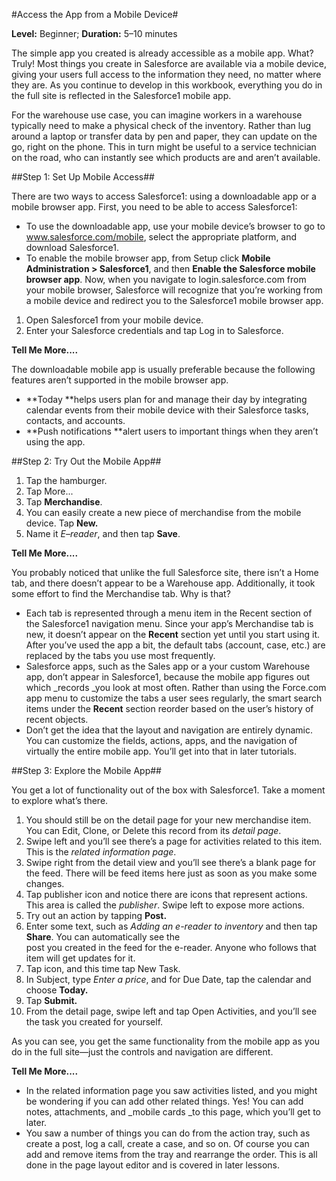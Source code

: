 #Access the App from a Mobile Device#

**Level:** Beginner; **Duration:** 5–10 minutes

The simple app you created is already accessible as a mobile app. What? Truly! Most things you create in Salesforce are available via a mobile device, giving your users full access to the information they need, no matter where they are. As you continue to develop in this workbook, everything you do in the full site is reflected in the Salesforce1 mobile app.

For the warehouse use case, you can imagine workers in a warehouse typically need to make a physical check of the inventory. Rather than lug around a laptop or transfer data by pen and paper, they can update on the go, right on the phone. This in turn might be useful to a service technician on the road, who can instantly see which products are and aren’t available.

##Step 1: Set Up Mobile Access##

There are two ways to access Salesforce1: using a downloadable app or a mobile browser app. First, you need to be able to access Salesforce1:

- To use the downloadable app, use your mobile device’s browser to go to www.salesforce.com/mobile, select the appropriate platform, and download Salesforce1. 
- To enable the mobile browser app, from Setup click **Mobile Administration &gt; Salesforce1**, and then **Enable the Salesforce mobile browser app**. Now, when you navigate to login.salesforce.com from your mobile browser, Salesforce will recognize that you’re working from a mobile device and redirect you to the Salesforce1 mobile browser app. 

1. Open Salesforce1 from your mobile device.
2. Enter your Salesforce credentials and tap Log in to Salesforce.

**Tell Me More....**

The downloadable mobile app is usually preferable because the following features aren’t supported in the mobile browser app.

- **Today **helps users plan for and manage their day by integrating calendar events from their mobile device with their Salesforce tasks, contacts, and accounts. 
- **Push notifications **alert users to important things when they aren’t using the app.   

##Step 2: Try Out the Mobile App##

1. Tap the hamburger.
2. Tap More...
3. Tap **Merchandise**.
2. You can easily create a new piece of merchandise from the mobile device. Tap **New.**
2. Name it *E–reader*, and then tap **Save**.

**Tell Me More....**

You probably noticed that unlike the full Salesforce site, there isn’t a Home tab, and there doesn’t appear to be a Warehouse app. Additionally, it took some effort to find the Merchandise tab. Why is that?

- Each tab is represented through a menu item in the Recent section of the Salesforce1 navigation menu. Since your app’s Merchandise tab is new, it doesn’t appear on the **Recent** section yet until you start using it. After you’ve used the app a bit, the default tabs (account, case, etc.) are replaced by the tabs you use most frequently. 
- Salesforce apps, such as the Sales app or a your custom Warehouse app, don’t appear in Salesforce1, because the mobile app figures out which _records _you look at most often. Rather than using the Force.com app menu to customize the tabs a user sees regularly, the smart search items under the **Recent** section reorder based on the user’s history of recent objects. 
- Don’t get the idea that the layout and navigation are entirely dynamic. You can customize the fields, actions, apps, and the navigation of virtually the entire mobile app. You’ll get into that in later tutorials.   

##Step 3: Explore the Mobile App##

You get a lot of functionality out of the box with Salesforce1. Take a moment to explore what’s there. 

1. You should still be on the detail page for your new merchandise item. You can Edit, Clone, or Delete this record from its _detail page_.
2. Swipe left and you’ll see there’s a page for activities related to this item. This is the _related information page_.
3. Swipe right from the detail view and you’ll see there’s a blank page for the feed. There will be feed items here just as soon as you make some changes. 
4. Tap publisher icon and notice there are icons that represent actions. This area is called the _publisher_. Swipe left to expose more actions.
5. Try out an action by tapping **Post.**
6. Enter some text, such as *Adding an e-reader to inventory* and then tap **Share**. You can automatically see the  
post you created in the feed for the e-reader. Anyone who follows that item will get updates for it.
7. Tap icon, and this time tap New Task.
8. In Subject, type *Enter a price*, and for Due Date, tap the calendar and choose **Today.**
9. Tap **Submit.**
10. From the detail page, swipe left and tap Open Activities, and you’ll see the task you created for yourself.

As you can see, you get the same functionality from the mobile app as you do in the full site—just the controls and navigation are different.

**Tell Me More....**

- In the related information page you saw activities listed, and you might be wondering if you can add other related things. Yes! You can add notes, attachments, and _mobile cards _to this page, which you’ll get to later. 
- You saw a number of things you can do from the action tray, such as create a post, log a call, create a case, and so on. Of course you can add and remove items from the tray and rearrange the order. This is all done in the page layout editor and is covered in later lessons. 
